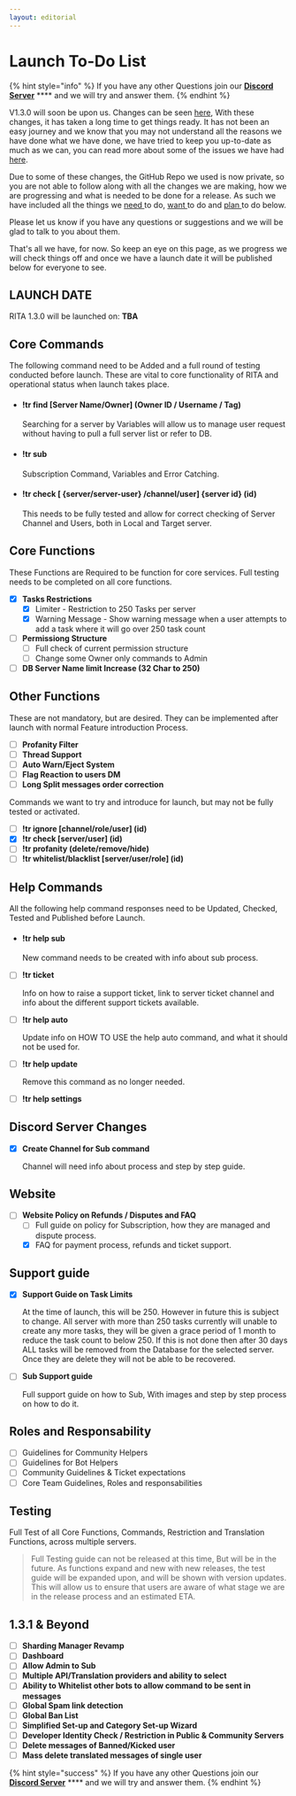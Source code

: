 ```yaml
---
layout: editorial
---
```


# Launch To-Do List

{% hint style="info" %}
If you have any other Questions join our [**Discord Server**](https://discord.gg/mgNR64R) **** and we will try and answer them.
{% endhint %}

V1.3.0 will soon be upon us. Changes can be seen [here](../whats-new/130.md), With these changes, it has taken a long time to get things ready. It has not been an easy journey and we know that you may not understand all the reasons we have done what we have done, we have tried to keep you up-to-date as much as we can, you can read more about some of the issues we have had [here](rita-update.md).&#x20;

Due to some of these changes, the GitHub Repo we used is now private, so you are not able to follow along with all the changes we are making, how we are progressing and what is needed to be done for a release. As such we have included all the things we [need ](launch-to-do-list.md#core-commands)to do, [want ](launch-to-do-list.md#other-functions)to do and [plan ](launch-to-do-list.md#1.3.1-and-beyond)to do below.&#x20;

Please let us know if you have any questions or suggestions and we will be glad to talk to you about them.&#x20;

That's all we have, for now. So keep an eye on this page, as we progress we will check things off and once we have a launch date it will be published below for everyone to see.&#x20;

## LAUNCH DATE

RITA 1.3.0 will be launched on: **TBA**

## Core Commands

The following command need to be Added and a full round of testing conducted before launch. These are vital to core functionality of RITA and operational status when launch takes place.

*   #### **!tr find \[Server Name/Owner] (Owner ID / Username / Tag)**

    Searching for a server by Variables will allow us to manage user request without having to pull a full server list or refer to DB.
*   #### **!tr sub**&#x20;

    Subscription Command, Variables and Error Catching.
*   #### **!tr check \[ {server/server-user} /channel/user] {server id} (id)**

    This needs to be fully tested and allow for correct checking of Server Channel and Users, both in Local and Target server.

## Core Functions

These Functions are Required to be function for core services. Full testing needs to be completed on all core functions.

* [x] **Tasks Restrictions**
  * [x] Limiter - Restriction to 250 Tasks per server
  * [x] Warning Message - Show warning message when a user attempts to add a task where it will go over 250 task count
* [ ] **Permissiong Structure**
  * [ ] Full check of current permission structure
  * [ ] Change some Owner only commands to Admin
* [ ] **DB Server Name limit Increase (32 Char to 250)**

## Other Functions

These are not mandatory, but are desired. They can be implemented after launch with normal Feature introduction Process.

* [ ] **Profanity Filter**
* [ ] **Thread Support**
* [ ] **Auto Warn/Eject System**
* [ ] **Flag Reaction to users DM**
* [ ] **Long Split messages order correction**

Commands we want to try and introduce for launch, but may not be fully tested or activated.

* [ ] **!tr ignore \[channel/role/user] (id)**
* [x] **!tr check \[server/user] (id)**
* [ ] **!tr profanity (delete/remove/hide)**
* [ ] **!tr whitelist/blacklist \[server/user/role] (id)**

## Help Commands

All the following help command responses need to be Updated, Checked, Tested and Published before Launch.

*   #### **!tr help sub**

    New command needs to be created with info about sub process.
*   [ ] **!tr ticket**

    Info on how to raise a support ticket, link to server ticket channel and info about the different support tickets available.
*   [ ] **!tr help auto**

    Update info on HOW TO USE the help auto command, and what it should not be used for.
*   [ ] **!tr help update**

    Remove this command as no longer needed.
* [ ] **!tr help settings**

## Discord Server Changes

*   [x] **Create Channel for Sub command**

    Channel will need info about process and step by step guide.&#x20;

## Website

* [ ] **Website Policy on Refunds / Disputes and FAQ**
  * [ ] Full guide on policy for Subscription, how they are managed and dispute process.&#x20;
  * [x] FAQ for payment process, refunds and ticket support.

## Support guide

*   [x] **Support Guide on Task Limits**

    At the time of launch, this will be 250. However in future this is subject to change. All server with more than 250 tasks currently will unable to create any more tasks, they will be given a grace period of 1 month to reduce the task count to below 250. If this is not done then after 30 days ALL tasks will be removed from the Database for the selected server. Once they are delete they will not be able to be recovered.
*   [ ] **Sub Support guide**

    Full support guide on how to Sub, With images and step by step process on how to do it.&#x20;

## Roles and Responsability

* [ ] Guidelines for Community Helpers
* [ ] Guidelines for Bot Helpers
* [ ] Community Guidelines & Ticket expectations
* [ ] Core Team Guidelines, Roles and responsabilities

## Testing

Full Test of all Core Functions, Commands, Restriction and Translation Functions, across multiple servers.

> Full Testing guide can not be released at this time, But will be in the future. As functions expand and new with new releases, the test guide will be expanded upon, and will be shown with version updates. This will allow us to ensure that users are aware of what stage we are in the release process and an estimated ETA.

## 1.3.1 & Beyond

* [ ] **Sharding Manager Revamp**
* [ ] **Dashboard**
* [ ] **Allow Admin to Sub**
* [ ] **Multiple API/Translation providers and ability to select**
* [ ] **Ability to Whitelist other bots to allow command to be sent in messages**
* [ ] **Global Spam link detection**
* [ ] **Global Ban List**
* [ ] **Simplified Set-up and Category Set-up Wizard**
* [ ] **Developer Identity Check / Restriction in Public & Community Servers**
* [ ] **Delete messages of Banned/Kicked user**
* [ ] **Mass delete translated messages of single user**

{% hint style="success" %}
If you have any other Questions join our [**Discord Server**](https://discord.gg/mgNR64R) **** and we will try and answer them.
{% endhint %}
